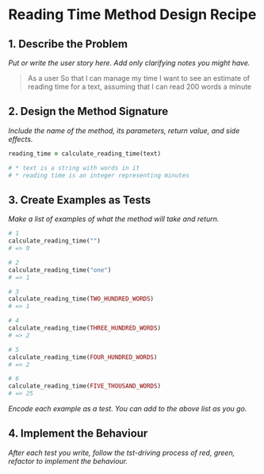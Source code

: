 # Reading Time Method Design Recipe

## 1. Describe the Problem

_Put or write the user story here. Add only clarifying notes you might have._

> As a user
> So that I can manage my time
> I want to see an estimate of reading time for a text, assuming that I can read
> 200 words a minute

## 2. Design the Method Signature

_Include the name of the method, its parameters, return value, and side effects._

```ruby
reading_time = calculate_reading_time(text)

# * text is a string with words in it
# * reading time is an integer representing minutes
```

## 3. Create Examples as Tests

_Make a list of examples of what the method will take and return._

```ruby
# 1
calculate_reading_time("")
# => 0

# 2
calculate_reading_time("one")
# => 1

# 3
calculate_reading_time(TWO_HUNDRED_WORDS)
# => 1

# 4
calculate_reading_time(THREE_HUNDRED_WORDS)
# => 2

# 5
calculate_reading_time(FOUR_HUNDRED_WORDS)
# => 2

# 6
calculate_reading_time(FIVE_THOUSAND_WORDS)
# => 25
```

_Encode each example as a test. You can add to the above list as you go._

## 4. Implement the Behaviour

_After each test you write, follow the tst-driving process of red, green, refactor to implement the behaviour._